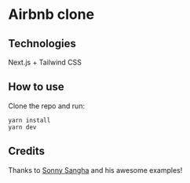 # Airbnb clone

## Technologies
Next.js + Tailwind CSS

## How to use

Clone the repo and run:
```
yarn install
yarn dev
```

## Credits
Thanks to [Sonny Sangha](https://www.youtube.com/watch?v=BbilqOBOfg8&t=7477s) and his awesome examples!

